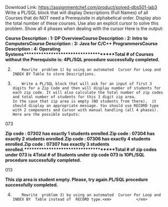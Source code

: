 Download Link: https://assignmentchef.com/product/solved-dbs501-lab3
<br>
Write a PL/SQL block that will display Descriptions (Full Names) of all Courses that do NOT need a Prerequisite in alphabetical order. Display also the total number of these courses. Use also an explicit cursor to solve this problem.  Show all 4 phases when dealing with the cursor                               Here is the output:

<strong>Course Description : 1: DP OverviewCourse Description : 2: Intro to ComputersCourse Description : 3: Java for C/C++ ProgrammersCourse Description : 4: Operating Systems************************************Total # of Courses without the Prerequisite is: 4PL/SQL procedure successfully completed.</strong>

2)         Rewrite  problem 1) by using an automated  Cursor For Loop and INDEX BY Table to store Descriptions.

3)         Write a PL/SQL block that will ask for an input of first 3 digits for a Zip Code and then will display number of students for each zip code. It will also calculate the total number of zip codes and total number of students for this 3 digit zip area.                                                            In the case that zip area is empty (NO students from there),  it should display an appropriate message. You should use RECORD type with 2 components and Cursor with manual handling (all 4 phases).        Here are the possible outputs:

073

<strong>Zip code : 07302 has exactly 1 students enrolled.Zip code : 07304 has exactly 2 students enrolled.Zip code : 07306 has exactly 4 students enrolled.Zip code : 07307 has exactly 3 students enrolled.************************************Total # of zip codes under 073 is 4Total # of Students under zip code 073 is 10PL/SQL procedure successfully completed.</strong>

013

<strong>This zip area is student empty. Please, try again.PL/SQL procedure successfully completed.</strong>

4)         Rewrite  problem 3) by using an automated  Cursor For Loop and INDEX BY  Table instead of  RECORD type.<em>           </em>